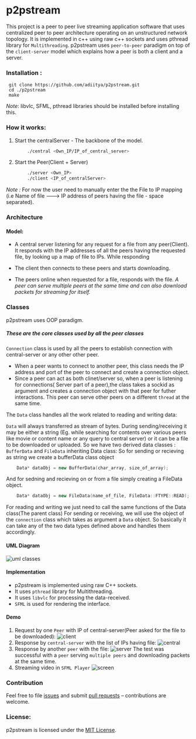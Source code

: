# p2pstream
This project is a peer to peer live streaming application software that uses centralized peer to
peer architecture operating on an unstructured network topology. It is implemented in c++ using raw c++ sockets and uses pthread library for `Multithreading`.
p2pstream uses `peer-to-peer` paradigm on top of the `client-server` model which explains how a peer is both a client and a server. 

### Installation : 
	 git clone https://github.com/adiitya/p2pstream.git
	 cd ./p2pstream
	 make
_Note_: libvlc, SFML, pthread libraries should be installed before installing this.
### How it works: 
1. Start the centralServer - The backbone of the model.
```sh
        ./central <Own_IP/IP_of_central_server>
```
2. Start the Peer(Client + Server)
```sh
		./server <Own_IP>
		./client <IP_of_centralServer>
```		
_Note :_ For now the user need to manually enter the the File to IP mapping (i.e Name of file ---> IP address of peers having the file - space separated).
### Architecture
#### Model: 
* A central server listening for any request for a file from any peer(Client). It responds with the IP addresses of all the peers having the requested file, by looking up a map of file to IPs. While responding 

* The client then connects to these peers and starts downloading. 

* The peers online when requested for a file, responds with the file. _A peer can serve multiple peers at the same time and can also download packets for streaming for itself._

### Classes
p2pstream uses OOP paradigm.

##### These are the core classes used by all the peer classes
`Connection` class is used by all the peers to establish connection with central-server or any other other peer. 
* When a peer wants to connect to another peer, this class needs the IP address and port of the peer to connect and create a connection object. 
* Since a peer can act as both clinet/server so,  when a peer is listening for connections( Server part of a peer),the class takes a sockid as argument and creates a connection object with that peer for futher interactions. This peer can serve other peers on a different `thread` at the same time.

The `Data` class handles all the work related to reading and writing data:

`Data` will always transferred as stream of bytes. During sending/receiving it may be either a string (Eg. while searching for contents over various peers like movie or content name or any query to central server) or it can be a file to be downloaded or uploaded. 
So we have two derived data classes : `BufferData` and `FileData` inheriting Data class: 
So for sending or recieving as string we create a bufferData class object
```cpp 
	Data* dataObj = new BufferData(char_array, size_of_array);
```
And for sedning and recieving on or from a file simply creating a FileData object.
```cpp 
    Data* dataObj = new FileData(name_of_file, FileData::FTYPE::READ);
```
For reading and writing we just need to call the same functions of the Data class(The parent class)
For sending or receiving, we will use the object of the `connection` class which takes as argument a `Data` object. So basically it can take any of the two data types defined above and handles them accordingly.

#### UML Diagram
![uml classes](http://i.imgur.com/EI1FBSZ.jpg?1)

#### Implementation
* p2pstream is implemented using raw C++ sockets.
* It uses `pthread` library for Multithreading.
* It uses `libvlc` for processing the data-received.
* `SFML` is used for rendering the interface.

#### Demo
1. Request by one `Peer` with IP of central-server(Peer asked for the file to be downloaded):
![client](http://i.imgur.com/9j3mOpq.png?1)
2. Response by `central-server` with the list of IPs having file:
![central](http://i.imgur.com/pmTBVME.png?1)
3. Response by another `peer` with the file:
![server](http://i.imgur.com/slT6joq.png?1)
The test was successful with a `peer` serving `multiple peers` and downloading packets at the same time.
4. Streaming video in `SFML Player`
![screen](http://i.imgur.com/dR3yNF5.png)

### Contribution
Feel free to file [issues](https://github.com/adiitya/p2pstream/issues) and submit [pull requests](https://github.com/adiitya/p2pstream/pulls) – contributions are welcome.

### License:
p2pstream is licensed under the [MIT License](http://aditya.mit-license.org).
